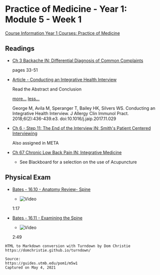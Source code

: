 # Practice of Medicine - Year 1: Module 5 - Week 1

[Course Information Year 1 Courses: Practice of Medicine](/usmle/pom1/course-information.md)

## Readings

*   [Ch 3 Backache IN: Differential Diagnosis of Common Complaints](http://libux.utmb.edu/login?url=https://www.clinicalkey.com/#!/content/book/3-s2.0-B9780323512329000035)
    
    pages 33-51
    
*   [Article - Conducting an Integrative Health Interview](http://libux.utmb.edu/login?url=https://doi.org/10.1016/j.jaip.2017.11.029)
    
    Read the Abstract and Conclusion
    
    [more...](javascript:void(0);) [less...](javascript:void(0);)
    
    George M, Avila M, Speranger T, Bailey HK, Silvers WS. Conducting an Integrative Health Interview. J Allergy Clin Immunol Pract. 2018;6(2):436-439.e3. doi:10.1016/j.jaip.2017.11.029
    
*   [Ch 6 - Step 11: The End of the Interview IN: Smith's Patient Centered Interviewing](https://accessmedicine.mhmedical.com/content.aspx?bookid=2446&sectionid=193676577)
    
    Also assigned in META
    
*   [Ch 67 Chronic Low Back Pain IN: Integrative Medicine](http://libux.utmb.edu/login?url=https://www.clinicalkey.com/#!/content/book/3-s2.0-B9780323358682000670)
    

    *   See Blackboard for a selection on the use of Acupuncture

## Physical Exam

*   [Bates - 16.10 - Anatomy Review- Spine](http://libux.utmb.edu/login?url=https://batesvisualguide-com.libux.utmb.edu/MultimediaPlayer.aspx?multimediaid=6091372)
    
    *   ![Video](//libapps.s3.amazonaws.com/sites/998/icons/11712/PlayButton.png "Video  ")
    
    1:17
    
*   [Bates - 16.11 - Examining the Spine](http://libux.utmb.edu/login?url=https://batesvisualguide-com.libux.utmb.edu/MultimediaPlayer.aspx?multimediaID=6091374)
    
    *   ![Video](//libapps.s3.amazonaws.com/sites/998/icons/11712/PlayButton.png "Video  ")
    
    2:49

```
HTML to Markdown conversion with Turndown by Dom Christie
https://domchristie.github.io/turndown/

Source:
https://guides.utmb.edu/pom1/m5w1
Captured on May 4, 2021
```
